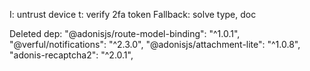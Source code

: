 I: untrust device
t: verify 2fa token
Fallback: solve type, doc


Deleted dep:
"@adonisjs/route-model-binding": "^1.0.1",
"@verful/notifications": "^2.3.0",
"@adonisjs/attachment-lite": "^1.0.8",
"adonis-recaptcha2": "^2.0.1",
